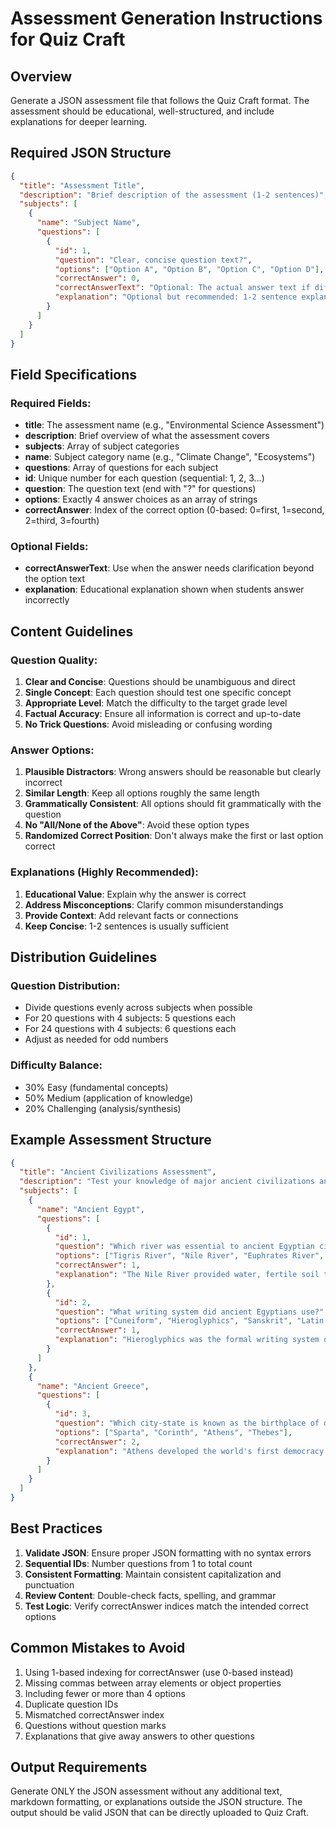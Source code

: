 # Assessment Generation Instructions for Quiz Craft

## Overview
Generate a JSON assessment file that follows the Quiz Craft format. The assessment should be educational, well-structured, and include explanations for deeper learning.

## Required JSON Structure

```json
{
  "title": "Assessment Title",
  "description": "Brief description of the assessment (1-2 sentences)",
  "subjects": [
    {
      "name": "Subject Name",
      "questions": [
        {
          "id": 1,
          "question": "Clear, concise question text?",
          "options": ["Option A", "Option B", "Option C", "Option D"],
          "correctAnswer": 0,
          "correctAnswerText": "Optional: The actual answer text if different from the option",
          "explanation": "Optional but recommended: 1-2 sentence explanation of why this is correct"
        }
      ]
    }
  ]
}
```

## Field Specifications

### Required Fields:
- **title**: The assessment name (e.g., "Environmental Science Assessment")
- **description**: Brief overview of what the assessment covers
- **subjects**: Array of subject categories
- **name**: Subject category name (e.g., "Climate Change", "Ecosystems")
- **questions**: Array of questions for each subject
- **id**: Unique number for each question (sequential: 1, 2, 3...)
- **question**: The question text (end with "?" for questions)
- **options**: Exactly 4 answer choices as an array of strings
- **correctAnswer**: Index of the correct option (0-based: 0=first, 1=second, 2=third, 3=fourth)

### Optional Fields:
- **correctAnswerText**: Use when the answer needs clarification beyond the option text
- **explanation**: Educational explanation shown when students answer incorrectly

## Content Guidelines

### Question Quality:
1. **Clear and Concise**: Questions should be unambiguous and direct
2. **Single Concept**: Each question should test one specific concept
3. **Appropriate Level**: Match the difficulty to the target grade level
4. **Factual Accuracy**: Ensure all information is correct and up-to-date
5. **No Trick Questions**: Avoid misleading or confusing wording

### Answer Options:
1. **Plausible Distractors**: Wrong answers should be reasonable but clearly incorrect
2. **Similar Length**: Keep all options roughly the same length
3. **Grammatically Consistent**: All options should fit grammatically with the question
4. **No "All/None of the Above"**: Avoid these option types
5. **Randomized Correct Position**: Don't always make the first or last option correct

### Explanations (Highly Recommended):
1. **Educational Value**: Explain why the answer is correct
2. **Address Misconceptions**: Clarify common misunderstandings
3. **Provide Context**: Add relevant facts or connections
4. **Keep Concise**: 1-2 sentences is usually sufficient

## Distribution Guidelines

### Question Distribution:
- Divide questions evenly across subjects when possible
- For 20 questions with 4 subjects: 5 questions each
- For 24 questions with 4 subjects: 6 questions each
- Adjust as needed for odd numbers

### Difficulty Balance:
- 30% Easy (fundamental concepts)
- 50% Medium (application of knowledge)
- 20% Challenging (analysis/synthesis)

## Example Assessment Structure

```json
{
  "title": "Ancient Civilizations Assessment",
  "description": "Test your knowledge of major ancient civilizations and their contributions to human history.",
  "subjects": [
    {
      "name": "Ancient Egypt",
      "questions": [
        {
          "id": 1,
          "question": "Which river was essential to ancient Egyptian civilization?",
          "options": ["Tigris River", "Nile River", "Euphrates River", "Ganges River"],
          "correctAnswer": 1,
          "explanation": "The Nile River provided water, fertile soil through annual floods, and transportation, making Egyptian civilization possible in the desert."
        },
        {
          "id": 2,
          "question": "What writing system did ancient Egyptians use?",
          "options": ["Cuneiform", "Hieroglyphics", "Sanskrit", "Latin alphabet"],
          "correctAnswer": 1,
          "explanation": "Hieroglyphics was the formal writing system of ancient Egypt, using pictorial symbols to represent words and sounds."
        }
      ]
    },
    {
      "name": "Ancient Greece",
      "questions": [
        {
          "id": 3,
          "question": "Which city-state is known as the birthplace of democracy?",
          "options": ["Sparta", "Corinth", "Athens", "Thebes"],
          "correctAnswer": 2,
          "explanation": "Athens developed the world's first democracy around 508 BCE under the leadership of Cleisthenes."
        }
      ]
    }
  ]
}
```

## Best Practices

1. **Validate JSON**: Ensure proper JSON formatting with no syntax errors
2. **Sequential IDs**: Number questions from 1 to total count
3. **Consistent Formatting**: Maintain consistent capitalization and punctuation
4. **Review Content**: Double-check facts, spelling, and grammar
5. **Test Logic**: Verify correctAnswer indices match the intended correct options

## Common Mistakes to Avoid

1. Using 1-based indexing for correctAnswer (use 0-based instead)
2. Missing commas between array elements or object properties
3. Including fewer or more than 4 options
4. Duplicate question IDs
5. Mismatched correctAnswer index
6. Questions without question marks
7. Explanations that give away answers to other questions

## Output Requirements

Generate ONLY the JSON assessment without any additional text, markdown formatting, or explanations outside the JSON structure. The output should be valid JSON that can be directly uploaded to Quiz Craft.